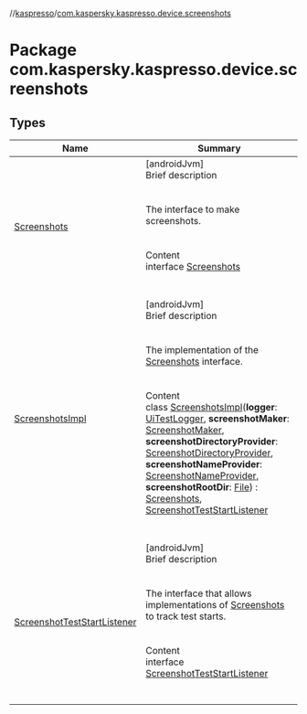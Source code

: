 //[kaspresso](../index.md)/[com.kaspersky.kaspresso.device.screenshots](index.md)



# Package com.kaspersky.kaspresso.device.screenshots  


## Types  
  
|  Name|  Summary| 
|---|---|
| [Screenshots](-screenshots/index.md)| [androidJvm]  <br>Brief description  <br><br><br>The interface to make screenshots.<br><br>  <br>Content  <br>interface [Screenshots](-screenshots/index.md)  <br><br><br>
| [ScreenshotsImpl](-screenshots-impl/index.md)| [androidJvm]  <br>Brief description  <br><br><br>The implementation of the [Screenshots](-screenshots/index.md) interface.<br><br>  <br>Content  <br>class [ScreenshotsImpl](-screenshots-impl/index.md)(**logger**: [UiTestLogger](../com.kaspersky.kaspresso.logger/-ui-test-logger/index.md), **screenshotMaker**: [ScreenshotMaker](../com.kaspersky.kaspresso.device.screenshots.screenshotmaker/-screenshot-maker/index.md), **screenshotDirectoryProvider**: [ScreenshotDirectoryProvider](../com.kaspersky.kaspresso.device.screenshots.screenshotfiles/-screenshot-directory-provider/index.md), **screenshotNameProvider**: [ScreenshotNameProvider](../com.kaspersky.kaspresso.device.screenshots.screenshotfiles/-screenshot-name-provider/index.md), **screenshotRootDir**: [File](https://docs.oracle.com/javase/8/docs/api/java/io/File.html)) : [Screenshots](-screenshots/index.md), [ScreenshotTestStartListener](-screenshot-test-start-listener/index.md)  <br><br><br>
| [ScreenshotTestStartListener](-screenshot-test-start-listener/index.md)| [androidJvm]  <br>Brief description  <br><br><br>The interface that allows implementations of [Screenshots](-screenshots/index.md) to track test starts.<br><br>  <br>Content  <br>interface [ScreenshotTestStartListener](-screenshot-test-start-listener/index.md)  <br><br><br>

